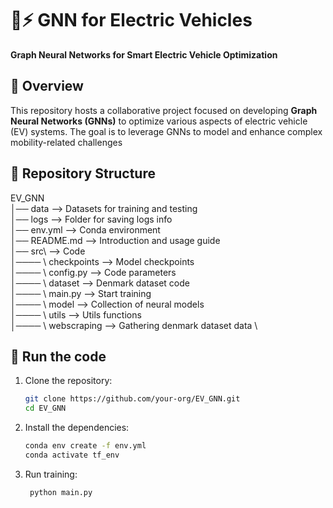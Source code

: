 # 🚗⚡ GNN for Electric Vehicles  
**Graph Neural Networks for Smart Electric Vehicle Optimization**  

## 📌 Overview  
This repository hosts a collaborative project focused on developing **Graph Neural Networks (GNNs)** to optimize various aspects of electric vehicle (EV) systems. The goal is to leverage GNNs to model and enhance complex mobility-related challenges

## 📂 Repository Structure  
EV_GNN\
│── data --> Datasets for training and testing\
│── logs --> Folder for saving logs info \
│── env.yml --> Conda environment \
│── README.md --> Introduction and usage guide \
│── src\ --> Code \
│──── \ checkpoints --> Model checkpoints \
│──── \ config.py --> Code parameters \
│──── \ dataset --> Denmark dataset code \
│──── \ main.py --> Start training \
│──── \ model --> Collection of neural models  \
│──── \ utils --> Utils functions \
│──── \ webscraping --> Gathering denmark dataset data \

## 🚀 Run the code
1. Clone the repository:  
   ```bash
   git clone https://github.com/your-org/EV_GNN.git
   cd EV_GNN
   ```
2. Install the dependencies:
    ```bash
    conda env create -f env.yml
    conda activate tf_env
    ```
   
3. Run training:
   ```bash
    python main.py
    ```
